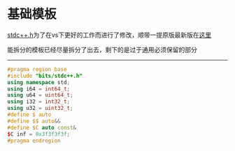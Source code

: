 # 基础模板

[stdc++.h](./stdc++.h)为了在vs下更好的工作而进行了修改，顺带一提原版最新版在[这里](https://raw.githubusercontent.com/gcc-mirror/gcc/master/libstdc%2B%2B-v3/include/precompiled/stdc%2B%2B.h)

能拆分的模板已经尽量拆分了出去，剩下的是过于通用必须保留的部分

------

```cpp
#pragma region base
#include "bits/stdc++.h"
using namespace std;
using i64 = int64_t;
using u64 = uint64_t;
using i32 = int32_t;
using u32 = uint32_t;
#define $ auto
#define $$ auto&&
#define $C auto const&
$C inf = 0x3f3f3f3f;
#pragma endregion
```